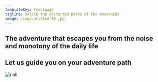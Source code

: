```yaml
---
templateKey: frontpage
tagline: Unlock the uncharted paths of the mountains
image: /img/untitled-58.jpg
---
```



## The adventure that escapes you from the noise and monotony of the daily life

## Let us guide you on your adventure path

![null](/img/my-post-3-.png)
